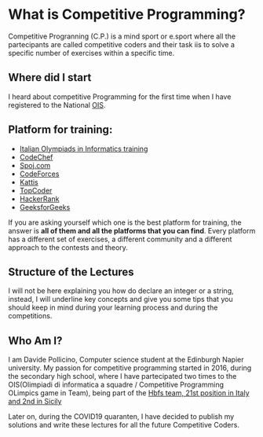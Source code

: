 # What is Competitive Programming?

Competitive Progranning (C.P.) is a mind sport or e.sport where all the partecipants are called competitive coders and their task iis to solve a specific number of exercises within a specific time. 
 
## Where did I start

I heard about competitive Programming for the first time when I have registered to the National [OIS](https://squadre.olinfo.it/).



## Platform for training:
* [Italian Olympiads in Informatics training](https://training.olinfo.it/#/overview)
* [CodeChef](https://www.codechef.com/)
* [Spoj.com](https://www.spoj.com/)
* [CodeForces](https://codeforces.com/)
* [Kattis](https://open.kattis.com/)
* [TopCoder](https://www.topcoder.com/)
* [HackerRank](https://www.hackerrank.com/)
* [GeeksforGeeks](https://www.geeksforgeeks.org/)

If you are asking yourself which one is the best platform for training, the answer is **all of them and all the platforms that you can find**.  Every platform has a different set of exercises, a different community and a different approach to the contests and theory. 

## Structure of the Lectures

I will not be here explaining you how do declare an integer or a string, instead, 
I will underline key concepts and give you some tips that you should keep in mind during your learning process and during the competitions. 

## Who Am I?

I am Davide Pollicino, Computer science student at the Edinburgh Napier university. 
My passion for competitive programming started in 2016, during the secondary high school, where I have partecipated two times to the OIS(Olimpiadi di informatica a squadre / Competitive Programming OLimpics game in Team), being part of the [Hbfs team, 21st position in Italy and 2nd in Sicily](https://squadre.olinfo.it/edition/9/team/sic20)  

Later on, during the COVID19 quaranten, I have decided to publish my solutions and write these lectures for all the future Competitive Coders. 

